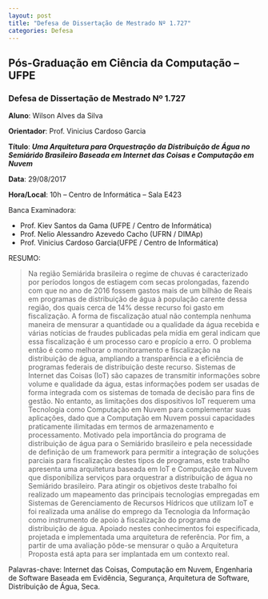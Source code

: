 ```yaml
---
layout: post
title: "Defesa de Dissertação de Mestrado Nº 1.727"
categories: Defesa
---
```


## Pós-Graduação em Ciência da Computação – UFPE

### Defesa de Dissertação de Mestrado Nº 1.727

**Aluno**: Wilson Alves da Silva

**Orientador**: Prof. Vinicius Cardoso Garcia

**Título**: _**Uma Arquitetura para Orquestração da Distribuição de Água no Semiárido Brasileiro Baseada em Internet das Coisas e Computação em Nuvem**_

**Data**: 29/08/2017

**Hora/Local**: 10h  – Centro de Informática – Sala E423

Banca Examinadora:

* Prof. Kiev Santos da Gama  (UFPE / Centro de Informática)
* Prof. Nelio Alessandro Azevedo Cacho  (UFRN / DIMAp)
* Prof. Vinicius Cardoso Garcia(UFPE / Centro de Informática)

RESUMO:

> Na região Semiárida brasileira o regime de chuvas é caracterizado por períodos longos de estiagem com secas prolongadas, fazendo com que no ano de 2016 fossem gastos mais de um bilhão de Reais em programas de distribuição de água à população carente dessa região, dos quais cerca de 14% desse recurso foi gasto em fiscalização. A forma de fiscalização atual não contempla nenhuma maneira de mensurar a quantidade ou a qualidade da água recebida e várias notícias de fraudes publicadas pela mídia em geral indicam que essa fiscalização é um processo caro e propício a erro. O problema então é como melhorar o monitoramento e fiscalização na distribuição de água, ampliando a transparência e a eficiência de programas federais de distribuição deste recurso. Sistemas de Internet das Coisas (IoT) são capazes de transmitir informações sobre volume e qualidade da água, estas informações podem ser usadas de forma integrada com os sistemas de tomada de decisão para fins de gestão. No entanto, as limitações dos dispositivos IoT requerem uma Tecnologia como Computação em Nuvem para complementar suas aplicações, dado que a Computação em Nuvem possui capacidades praticamente ilimitadas em termos de armazenamento e processamento. Motivado pela importância do programa de distribuição de água para o Semiárido brasileiro e pela necessidade de definição de um framework para permitir a integração de soluções parciais para fiscalização destes tipos de programas, este trabalho apresenta uma arquitetura baseada em IoT e Computação em Nuvem que disponibiliza serviços para orquestrar a distribuição de água no Semiárido brasileiro. Para atingir os objetivos deste trabalho foi realizado um mapeamento das principais tecnologias empregadas em Sistemas de Gerenciamento de Recursos Hídricos que utilizam IoT e foi realizada uma análise do emprego da Tecnologia da Informação como instrumento de apoio à fiscalização do programa de distribuição de água. Apoiado nestes conhecimentos foi especificada, projetada e implementada uma arquitetura de referência. Por fim, a partir de uma avaliação pôde-se mensurar o quão a Arquitetura Proposta está apta para ser implantada em um contexto real.

Palavras-chave: Internet das Coisas, Computação em Nuvem, Engenharia de Software Baseada em Evidência, Segurança, Arquitetura de Software, Distribuição de Água, Seca.
